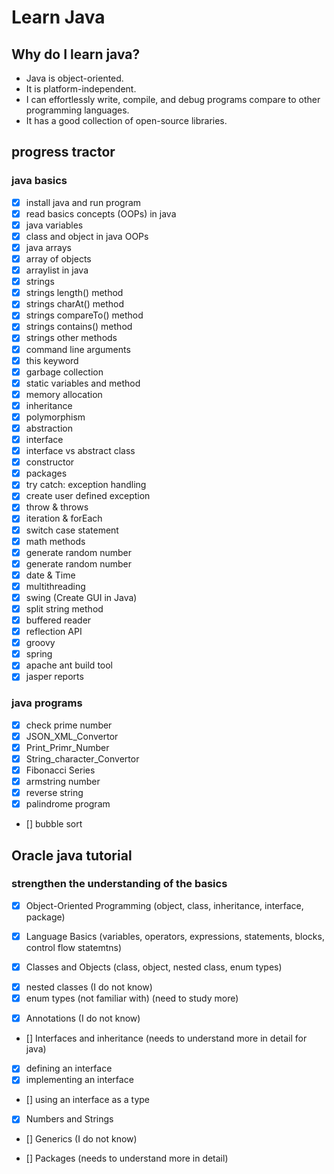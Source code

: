 # Learn Java

## Why do I learn java?
* Java is object-oriented.
* It is platform-independent.
* I can effortlessly write, compile, and debug programs compare to other programming languages.
* It has a good collection of open-source libraries.

## progress tractor
### java basics
* [X] install java and run program
* [X] read basics concepts (OOPs) in java
* [X] java variables
* [X] class and object in java OOPs
* [X] java arrays
* [X] array of objects
* [X] arraylist in java
* [X] strings
* [X] strings length() method
* [X] strings charAt() method
* [X] strings compareTo() method
* [X] strings contains() method
* [X] strings other methods
* [X] command line arguments
* [X] this keyword
* [X] garbage collection
* [X] static variables and method
* [X] memory allocation
* [X] inheritance
* [X] polymorphism
* [X] abstraction
* [X] interface
* [X] interface vs abstract class
* [X] constructor
* [X] packages
* [X] try catch: exception handling
* [X] create user defined exception
* [X] throw & throws
* [X] iteration & forEach
* [X] switch case statement
* [X] math methods
* [X] generate random number
* [X] generate random number
* [X] date & Time
* [X] multithreading
* [X] swing (Create GUI in Java)
* [X] split string method
* [X] buffered reader
* [X] reflection API
* [X] groovy
* [X] spring
* [X] apache ant build tool
* [X] jasper reports
### java programs
* [X] check prime number
* [X] JSON_XML_Convertor
* [X] Print_Primr_Number
* [X] String_character_Convertor
* [X] Fibonacci Series
* [X] armstring number
* [X] reverse string
* [X] palindrome program
* [] bubble sort


## Oracle java tutorial
### strengthen the understanding of the basics
* [X] Object-Oriented Programming (object, class, inheritance, interface, package)

* [X] Language Basics (variables, operators, expressions, statements, blocks, control flow statemtns)

* [X] Classes and Objects (class, object, nested class, enum types)
- [X] nested classes (I do not know) 
- [X] enum types (not familiar with) (need to study more)

* [X] Annotations (I do not know)

* [] Interfaces and inheritance (needs to understand more in detail for java)
- [X] defining an interface
- [X] implementing an interface
- [] using an interface as a type

* [X] Numbers and Strings

* [] Generics (I do not know)

* [] Packages (needs to understand more in detail)

